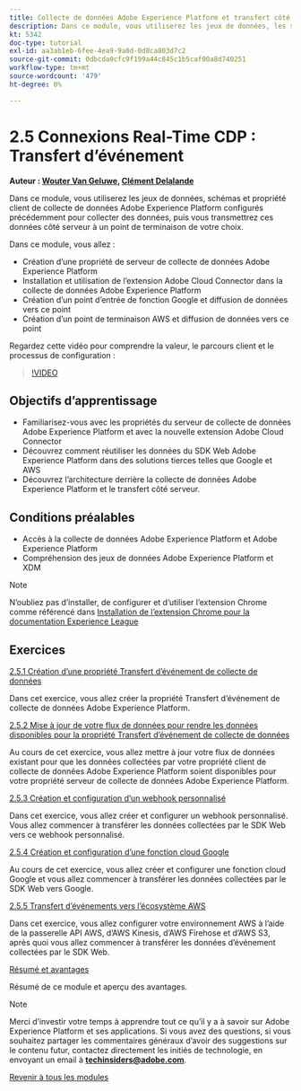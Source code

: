 ```yaml
---
title: Collecte de données Adobe Experience Platform et transfert côté serveur en temps réel
description: Dans ce module, vous utiliserez les jeux de données, les schémas et la propriété du serveur de collecte de données Adobe Experience Platform configurés précédemment pour collecter des données, puis vous les transférerez côté serveur de données vers un point de terminaison de votre choix.
kt: 5342
doc-type: tutorial
exl-id: aa3ab1eb-6fee-4ea9-9a0d-0d8ca803d7c2
source-git-commit: 0dbcda0cfc9f199a44c845c1b5caf00a8d740251
workflow-type: tm+mt
source-wordcount: '479'
ht-degree: 0%

---
```


# 2.5 Connexions Real-Time CDP : Transfert d’événement

**Auteur : [Wouter Van Geluwe](https://www.linkedin.com/in/woutervangeluwe/), [Clément Delalande](https://www.linkedin.com/in/clement-delalande/)**

Dans ce module, vous utiliserez les jeux de données, schémas et propriété client de collecte de données Adobe Experience Platform configurés précédemment pour collecter des données, puis vous transmettrez ces données côté serveur à un point de terminaison de votre choix.

Dans ce module, vous allez :

- Création d’une propriété de serveur de collecte de données Adobe Experience Platform
- Installation et utilisation de l’extension Adobe Cloud Connector dans la collecte de données Adobe Experience Platform
- Création d’un point d’entrée de fonction Google et diffusion de données vers ce point
- Création d’un point de terminaison AWS et diffusion de données vers ce point

Regardez cette vidéo pour comprendre la valeur, le parcours client et le processus de configuration :

>[!VIDEO](https://video.tv.adobe.com/v/331987?quality=12&learn=on)

## Objectifs d’apprentissage

- Familiarisez-vous avec les propriétés du serveur de collecte de données Adobe Experience Platform et avec la nouvelle extension Adobe Cloud Connector
- Découvrez comment réutiliser les données du SDK Web Adobe Experience Platform dans des solutions tierces telles que Google et AWS
- Découvrez l’architecture derrière la collecte de données Adobe Experience Platform et le transfert côté serveur.

## Conditions préalables

- Accès à la collecte de données Adobe Experience Platform et Adobe Experience Platform
- Compréhension des jeux de données Adobe Experience Platform et XDM

>[!NOTE]
>
>N’oubliez pas d’installer, de configurer et d’utiliser l’extension Chrome comme référencé dans [Installation de l’extension Chrome pour la documentation Experience League](../../gettingstarted/gettingstarted/ex1.md)

## Exercices

[2.5.1 Création d’une propriété Transfert d’événement de collecte de données](./ex1.md)

Dans cet exercice, vous allez créer la propriété Transfert d’événement de collecte de données Adobe Experience Platform.

[2.5.2 Mise à jour de votre flux de données pour rendre les données disponibles pour la propriété Transfert d’événement de collecte de données](./ex2.md)

Au cours de cet exercice, vous allez mettre à jour votre flux de données existant pour que les données collectées par votre propriété client de collecte de données Adobe Experience Platform soient disponibles pour votre propriété serveur de collecte de données Adobe Experience Platform.

[2.5.3 Création et configuration d’un webhook personnalisé](./ex3.md)

Dans cet exercice, vous allez créer et configurer un webhook personnalisé. Vous allez commencer à transférer les données collectées par le SDK Web vers ce webhook personnalisé.

[2.5.4 Création et configuration d’une fonction cloud Google](./ex4.md)

Au cours de cet exercice, vous allez créer et configurer une fonction cloud Google et vous allez commencer à transférer les données collectées par le SDK Web vers Google.

[2.5.5 Transfert d’événements vers l’écosystème AWS](./ex5.md)

Dans cet exercice, vous allez configurer votre environnement AWS à l’aide de la passerelle API AWS, d’AWS Kinesis, d’AWS Firehose et d’AWS S3, après quoi vous allez commencer à transférer les données d’événement collectées par le SDK Web.

[Résumé et avantages](./summary.md)

Résumé de ce module et aperçu des avantages.

>[!NOTE]
>
>Merci d’investir votre temps à apprendre tout ce qu’il y a à savoir sur Adobe Experience Platform et ses applications. Si vous avez des questions, si vous souhaitez partager les commentaires généraux d’avoir des suggestions sur le contenu futur, contactez directement les initiés de technologie, en envoyant un email à **techinsiders@adobe.com**.

[Revenir à tous les modules](../../../overview.md)
